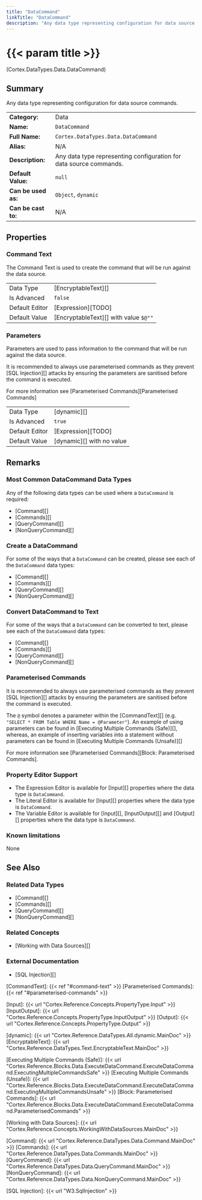 ```yaml
---
title: "DataCommand"
linkTitle: "DataCommand"
description: "Any data type representing configuration for data source commands."
---
```


# {{< param title >}}

<p class="namespace">(Cortex.DataTypes.Data.DataCommand)</p>

## Summary

Any data type representing configuration for data source commands.

| | |
|-|-|
| **Category:**          | Data |
| **Name:**              | `DataCommand` |
| **Full Name:**         | `Cortex.DataTypes.Data.DataCommand` |
| **Alias:**             | N/A |
| **Description:**       | Any data type representing configuration for data source commands. |
| **Default Value:**     | `null` |
| **Can be used as:**    | `Object`, `dynamic` |
| **Can be cast to:**    |  N/A |

## Properties

### Command Text

The Command Text is used to create the command that will be run against the data source.

| | |
|--------------------|---------------------------|
| Data Type | [EncryptableText][] |
| Is Advanced | `false` |
| Default Editor | [Expression][TODO] |
| Default Value | [EncryptableText][] with value `$@""` |

### Parameters

Parameters are used to pass information to the command that will be run against the data source.

It is recommended to always use parameterised commands as they prevent [SQL Injection][] attacks by ensuring the parameters are sanitised before the command is executed.

For more information see [Parameterised Commands][Parameterised Commands]

| | |
|--------------------|---------------------------|
| Data Type | [dynamic][] |
| Is Advanced | `true` |
| Default Editor | [Expression][TODO] |
| Default Value | [dynamic][] with no value |

## Remarks

### Most Common DataCommand Data Types

Any of the following data types can be used where a `DataCommand` is required:

* [Command][]
* [Commands][]
* [QueryCommand][]
* [NonQueryCommand][]

### Create a DataCommand

For some of the ways that a `DataCommand` can be created, please see each of the `DataCommand` data types:

* [Command][]
* [Commands][]
* [QueryCommand][]
* [NonQueryCommand][]

### Convert DataCommand to Text

For some of the ways that a `DataCommand` can be converted to text, please see each of the `DataCommand` data types:

* [Command][]
* [Commands][]
* [QueryCommand][]
* [NonQueryCommand][]

### Parameterised Commands

It is recommended to always use parameterised commands as they prevent [SQL Injection][] attacks by ensuring the parameters are sanitised before the command is executed.

The `@` symbol denotes a parameter within the [CommandText][] (e.g. `"SELECT * FROM Table WHERE Name = @Parameter"`). An example of using parameters can be found in [Executing Multiple Commands (Safe)][], whereas, an example of inserting variables into a statement without parameters can be found in [Executing Multiple Commands (Unsafe)][]

For more information see [Parameterised Commands][Block: Parameterised Commands].

### Property Editor Support

* The Expression Editor is available for [Input][] properties where the data type is `DataCommand`.
* The Literal Editor is available for [Input][] properties where the data type is `DataCommand`.
* The Variable Editor is available for [Input][], [InputOutput][] and [Output][] properties where the data type is `DataCommand`.

### Known limitations

None

## See Also

### Related Data Types

* [Command][]
* [Commands][]
* [QueryCommand][]
* [NonQueryCommand][]

### Related Concepts

* [Working with Data Sources][]

### External Documentation

* [SQL Injection][]

[CommandText]: {{< ref "#command-text" >}}
[Parameterised Commands]: {{< ref "#parameterised-commands" >}}

[Input]: {{< url "Cortex.Reference.Concepts.PropertyType.Input" >}}
[InputOutput]: {{< url "Cortex.Reference.Concepts.PropertyType.InputOutput" >}}
[Output]: {{< url "Cortex.Reference.Concepts.PropertyType.Output" >}}

[dynamic]: {{< url "Cortex.Reference.DataTypes.All.dynamic.MainDoc" >}}
[EncryptableText]: {{< url "Cortex.Reference.DataTypes.Text.EncryptableText.MainDoc" >}}

[Executing Multiple Commands (Safe)]: {{< url "Cortex.Reference.Blocks.Data.ExecuteDataCommand.ExecuteDataCommand.ExecutingMultipleCommandsSafe" >}}
[Executing Multiple Commands (Unsafe)]: {{< url "Cortex.Reference.Blocks.Data.ExecuteDataCommand.ExecuteDataCommand.ExecutingMultipleCommandsUnsafe" >}}
[Block: Parameterised Commands]: {{< url "Cortex.Reference.Blocks.Data.ExecuteDataCommand.ExecuteDataCommand.ParameterisedCommands" >}}

[Working with Data Sources]: {{< url "Cortex.Reference.Concepts.WorkingWithDataSources.MainDoc" >}}

[Command]: {{< url "Cortex.Reference.DataTypes.Data.Command.MainDoc" >}}
[Commands]: {{< url "Cortex.Reference.DataTypes.Data.Commands.MainDoc" >}}
[QueryCommand]: {{< url "Cortex.Reference.DataTypes.Data.QueryCommand.MainDoc" >}}
[NonQueryCommand]: {{< url "Cortex.Reference.DataTypes.Data.NonQueryCommand.MainDoc" >}}

[SQL Injection]: {{< url "W3.SqlInjection" >}}
